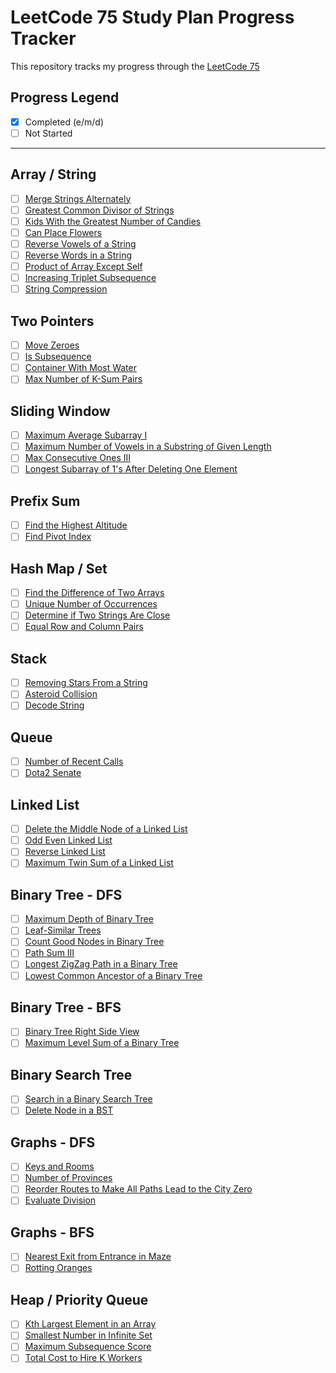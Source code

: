 
# LeetCode 75 Study Plan Progress Tracker

This repository tracks my progress through the [LeetCode 75](https://leetcode.com/studyplan/leetcode-75/)

## Progress Legend

- [x] Completed (e/m/d)
- [ ] Not Started

---

## Array / String

- [ ] [Merge Strings Alternately](https://leetcode.com/problems/merge-strings-alternately/)
- [ ] [Greatest Common Divisor of Strings](https://leetcode.com/problems/greatest-common-divisor-of-strings/)
- [ ] [Kids With the Greatest Number of Candies](https://leetcode.com/problems/kids-with-the-greatest-number-of-candies/)
- [ ] [Can Place Flowers](https://leetcode.com/problems/can-place-flowers/)
- [ ] [Reverse Vowels of a String](https://leetcode.com/problems/reverse-vowels-of-a-string/)
- [ ] [Reverse Words in a String](https://leetcode.com/problems/reverse-words-in-a-string/)
- [ ] [Product of Array Except Self](https://leetcode.com/problems/product-of-array-except-self/)
- [ ] [Increasing Triplet Subsequence](https://leetcode.com/problems/increasing-triplet-subsequence/)
- [ ] [String Compression](https://leetcode.com/problems/string-compression/)

## Two Pointers

- [ ] [Move Zeroes](https://leetcode.com/problems/move-zeroes/)
- [ ] [Is Subsequence](https://leetcode.com/problems/is-subsequence/)
- [ ] [Container With Most Water](https://leetcode.com/problems/container-with-most-water/)
- [ ] [Max Number of K-Sum Pairs](https://leetcode.com/problems/max-number-of-k-sum-pairs/)

## Sliding Window

- [ ] [Maximum Average Subarray I](https://leetcode.com/problems/maximum-average-subarray-i/)
- [ ] [Maximum Number of Vowels in a Substring of Given Length](https://leetcode.com/problems/maximum-number-of-vowels-in-a-substring-of-given-length/)
- [ ] [Max Consecutive Ones III](https://leetcode.com/problems/max-consecutive-ones-iii/)
- [ ] [Longest Subarray of 1's After Deleting One Element](https://leetcode.com/problems/longest-subarray-of-1s-after-deleting-one-element/)

## Prefix Sum

- [ ] [Find the Highest Altitude](https://leetcode.com/problems/find-the-highest-altitude/)
- [ ] [Find Pivot Index](https://leetcode.com/problems/find-pivot-index/)

## Hash Map / Set

- [ ] [Find the Difference of Two Arrays](https://leetcode.com/problems/find-the-difference-of-two-arrays/)
- [ ] [Unique Number of Occurrences](https://leetcode.com/problems/unique-number-of-occurrences/)
- [ ] [Determine if Two Strings Are Close](https://leetcode.com/problems/determine-if-two-strings-are-close/)
- [ ] [Equal Row and Column Pairs](https://leetcode.com/problems/equal-row-and-column-pairs/)

## Stack

- [ ] [Removing Stars From a String](https://leetcode.com/problems/removing-stars-from-a-string/)
- [ ] [Asteroid Collision](https://leetcode.com/problems/asteroid-collision/)
- [ ] [Decode String](https://leetcode.com/problems/decode-string/)

## Queue

- [ ] [Number of Recent Calls](https://leetcode.com/problems/number-of-recent-calls/)
- [ ] [Dota2 Senate](https://leetcode.com/problems/dota2-senate/)

## Linked List

- [ ] [Delete the Middle Node of a Linked List](https://leetcode.com/problems/delete-the-middle-node-of-a-linked-list/)
- [ ] [Odd Even Linked List](https://leetcode.com/problems/odd-even-linked-list/)
- [ ] [Reverse Linked List](https://leetcode.com/problems/reverse-linked-list/)
- [ ] [Maximum Twin Sum of a Linked List](https://leetcode.com/problems/maximum-twin-sum-of-a-linked-list/)

## Binary Tree - DFS

- [ ] [Maximum Depth of Binary Tree](https://leetcode.com/problems/maximum-depth-of-binary-tree/)
- [ ] [Leaf-Similar Trees](https://leetcode.com/problems/leaf-similar-trees/)
- [ ] [Count Good Nodes in Binary Tree](https://leetcode.com/problems/count-good-nodes-in-binary-tree/)
- [ ] [Path Sum III](https://leetcode.com/problems/path-sum-iii/)
- [ ] [Longest ZigZag Path in a Binary Tree](https://leetcode.com/problems/longest-zigzag-path-in-a-binary-tree/)
- [ ] [Lowest Common Ancestor of a Binary Tree](https://leetcode.com/problems/lowest-common-ancestor-of-a-binary-tree/)

## Binary Tree - BFS

- [ ] [Binary Tree Right Side View](https://leetcode.com/problems/binary-tree-right-side-view/)
- [ ] [Maximum Level Sum of a Binary Tree](https://leetcode.com/problems/maximum-level-sum-of-a-binary-tree/)

## Binary Search Tree

- [ ] [Search in a Binary Search Tree](https://leetcode.com/problems/search-in-a-binary-search-tree/)
- [ ] [Delete Node in a BST](https://leetcode.com/problems/delete-node-in-a-bst/)

## Graphs - DFS

- [ ] [Keys and Rooms](https://leetcode.com/problems/keys-and-rooms/)
- [ ] [Number of Provinces](https://leetcode.com/problems/number-of-provinces/)
- [ ] [Reorder Routes to Make All Paths Lead to the City Zero](https://leetcode.com/problems/reorder-routes-to-make-all-paths-lead-to-the-city-zero/)
- [ ] [Evaluate Division](https://leetcode.com/problems/evaluate-division/)

## Graphs - BFS

- [ ] [Nearest Exit from Entrance in Maze](https://leetcode.com/problems/nearest-exit-from-entrance-in-maze/)
- [ ] [Rotting Oranges](https://leetcode.com/problems/rotting-oranges/)

## Heap / Priority Queue

- [ ] [Kth Largest Element in an Array](https://leetcode.com/problems/kth-largest-element-in-an-array/)
- [ ] [Smallest Number in Infinite Set](https://leetcode.com/problems/smallest-number-in-infinite-set/)
- [ ] [Maximum Subsequence Score](https://leetcode.com/problems/maximum-subsequence-score/)
- [ ] [Total Cost to Hire K Workers](https://leetcode.com/problems/total-cost-to-hire-k-workers/)

